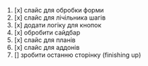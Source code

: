 1. [x] слайс для обробки форми
2. [x] слайс для лічільника шагів
3. [x] додати логіку для кнопок
4. [x] обробити сайдбар
5. [x] слайс для планів
6. [x] слайс для аддонів
7. [] зробити останню сторінку (finishing up)
